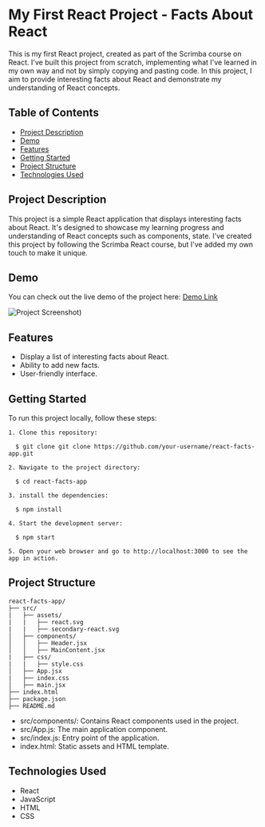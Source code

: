 # My First React Project - Facts About React

This is my first React project, created as part of the Scrimba course on React. I've built this project from scratch, implementing what I've learned in my own way and not by simply copying and pasting code. In this project, I aim to provide interesting facts about React and demonstrate my understanding of React concepts.

## Table of Contents

- [Project Description](#project-description)
- [Demo](#demo)
- [Features](#features)
- [Getting Started](#getting-started)
- [Project Structure](#project-structure)
- [Technologies Used](#technologies-used)

## Project Description

This project is a simple React application that displays interesting facts about React. It's designed to showcase my learning progress and understanding of React concepts such as components, state. I've created this project by following the Scrimba React course, but I've added my own touch to make it unique.

## Demo

You can check out the live demo of the project here: [Demo Link](https://mustapha-react-facts-app.netlify.app/)

![Project Screenshot)](https://github.com/Mustapha-Nkhili/react-facts-app/assets/127800851/b1bb8e55-7e68-4d06-931f-018e7ce7792b)

## Features

- Display a list of interesting facts about React.
- Ability to add new facts.
- User-friendly interface.

## Getting Started

To run this project locally, follow these steps:


```
1. Clone this repository:

  $ git clone git clone https://github.com/your-username/react-facts-app.git

2. Navigate to the project directory:

  $ cd react-facts-app

3. install the dependencies:

  $ npm install

4. Start the development server:

  $ npm start

5. Open your web browser and go to http://localhost:3000 to see the app in action.

```


## Project Structure

 ```plaintext
react-facts-app/
├── src/
|   ├── assets/
|   |   ├── react.svg
|   |   ├── secondary-react.svg
│   ├── components/
│   │   ├── Header.jsx
│   │   ├── MainContent.jsx
|   ├── css/
|   |   ├── style.css
│   ├── App.jsx
|   ├── index.css
│   ├── main.jsx
├── index.html
├── package.json
├── README.md
```
- src/components/: Contains React components used in the project.
- src/App.js: The main application component.
- src/index.js: Entry point of the application.
- index.html: Static assets and HTML template.

## Technologies Used

- React
- JavaScript
- HTML
- CSS